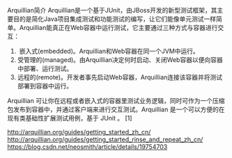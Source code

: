 Arquillian简介
Arquillian是一个基于JUnit，由JBoss开发的新型测试框架，其主要目的是简化Java项目集成测试和功能测试的编写，让它们能像单元测试一样简单。Arquillian能真正在Web容器中运行测试，它主要通过三种方式与容器进行交互：
1.  嵌入式(embedded)。Arquillian和Web容器在同一个JVM中运行。
2. 受管理的(managed)。由Arquillian决定何时启动、关闭Web容器以便向容器中部署、运行测试。
3. 远程的(remote)。开发者事先启动Web容器，Arquillian连接该容器并将测试部署到容器中运行。


Arquillian 可让你在远程或者嵌入式的容器里测试业务逻辑，同时可作为一个压缩包发布到容器中，并通过客户端来进行交互测试。Arquillian 是一个可以方便的在现有类基础性扩展测试用例，基于 JUnit 。 [1] 




http://arquillian.org/guides/getting_started_zh_cn/
http://arquillian.org/guides/getting_started_rinse_and_repeat_zh_cn/
https://blog.csdn.net/neosmith/article/details/19754703

